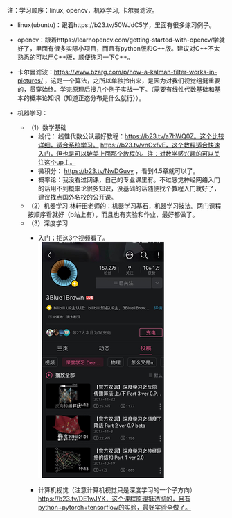 注：学习顺序：linux, opencv，机器学习, 卡尔曼滤波。

* linux(ubuntu)：跟着https://b23.tv/50WJdC5学，里面有很多练习例子。

* opencv：跟着https://learnopencv.com/getting-started-with-opencv/学就好了，里面有很多实际小项目，而且有python版和C++版。建议对C++不太熟悉的可以用C++版，顺便练习一下C++。

* 卡尔曼滤波：https://www.bzarg.com/p/how-a-kalman-filter-works-in-pictures/ ，这是一个算法，之所以单独拎出来，是因为对我们视觉组挺重要的，贯穿始终。学完原理后搜几个例子实战一下。（需要有线性代数基础和基本的概率论知识（知道正态分布是什么就行））。

* 机器学习：
  * （1）数学基础
    * 线代：
线性代数公认最好教程：https://b23.tv/a7hWQ0Z。这个比较详细，适合系统学习。
https://b23.tv/vnOxfvE，这个教程适合快速入门，但也是可以媲美上面那个教程的。注：对数学感兴趣的可以关注这个up主。
    * 微积分：
https://b23.tv/NwDGuvy ，看到4.5章就可以了。
    * 概率论：我没看过网课，自己的专业课里有。不过感觉神经网络入门的话用不到概率论很多知识，没基础的话随便找个教程入门就好了，建议找点国外名校的公开课。
  * （2）机器学习
林轩田老师的：机器学习基石，机器学习技法。两门课程按顺序看就好（b站上有），而且也有实验和作业，最好都做了。
  * （3）深度学习
    * 入门；把这3个视频看了。
 ![](image/a.png)

    * 计算机视觉（注意计算机视觉只是深度学习的一个子方向）
https://b23.tv/DE1wJYK，这个课程原理挺透彻的，且有python+pytorch+tensorflow的实验，最好实验全做了。
